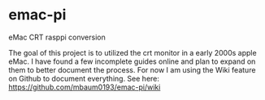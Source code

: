 # emac-pi
eMac CRT rasppi conversion

The goal of this project is to utilized the crt monitor in a early 2000s apple eMac. I have found a few incomplete guides online and plan to expand on them to better document the process. For now I am using the Wiki feature on Github to document everything. See here: https://github.com/mbaum0193/emac-pi/wiki
